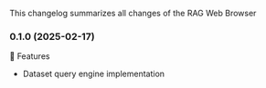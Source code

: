 This changelog summarizes all changes of the RAG Web Browser

### 0.1.0 (2025-02-17)

🚀 Features
- Dataset query engine implementation
